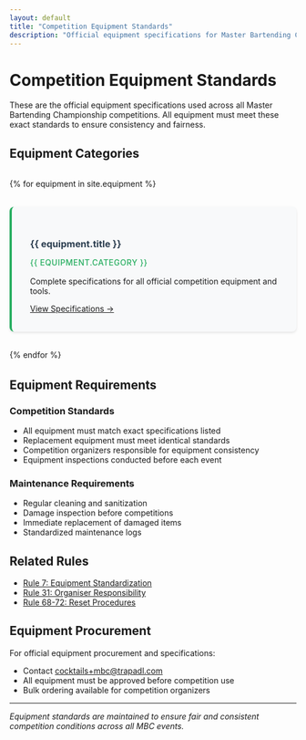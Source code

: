 ```yaml
---
layout: default
title: "Competition Equipment Standards"
description: "Official equipment specifications for Master Bartending Championship competitions"
---
```


# Competition Equipment Standards

These are the official equipment specifications used across all Master Bartending Championship competitions. All equipment must meet these exact standards to ensure consistency and fairness.

## Equipment Categories

<div class="equipment-grid">
  {% for equipment in site.equipment %}
  <div class="equipment-card">
    <h3><a href="{{ equipment.url }}">{{ equipment.title }}</a></h3>
    <p class="equipment-category">{{ equipment.category }}</p>
    <p>Complete specifications for all official competition equipment and tools.</p>
    <a href="{{ equipment.url }}" class="btn btn-primary">View Specifications →</a>
  </div>
  {% endfor %}
</div>

## Equipment Requirements

### Competition Standards
- All equipment must match exact specifications listed
- Replacement equipment must meet identical standards
- Competition organizers responsible for equipment consistency
- Equipment inspections conducted before each event

### Maintenance Requirements
- Regular cleaning and sanitization
- Damage inspection before competitions
- Immediate replacement of damaged items
- Standardized maintenance logs

## Related Rules

- [Rule 7: Equipment Standardization](/rules/speed-cocktail-bartending/#rule-7)
- [Rule 31: Organiser Responsibility](/rules/speed-cocktail-bartending/#rule-31)
- [Rule 68-72: Reset Procedures](/rules/speed-cocktail-bartending/#rule-68)

## Equipment Procurement

For official equipment procurement and specifications:
- Contact [cocktails+mbc@trapadl.com](mailto:cocktails+mbc@trapadl.com)
- All equipment must be approved before competition use
- Bulk ordering available for competition organizers

---

*Equipment standards are maintained to ensure fair and consistent competition conditions across all MBC events.*

<style>
.equipment-grid {
    display: grid;
    grid-template-columns: repeat(auto-fit, minmax(300px, 1fr));
    gap: 2rem;
    margin: 2rem 0;
}

.equipment-card {
    background: #f8f9fa;
    padding: 2rem;
    border-radius: 8px;
    box-shadow: 0 2px 4px rgba(0,0,0,0.1);
    transition: all 0.3s ease;
    border-left: 4px solid #27ae60;
}

.equipment-card:hover {
    transform: translateY(-4px);
    box-shadow: 0 4px 12px rgba(0,0,0,0.15);
}

.equipment-card h3 {
    margin-bottom: 0.5rem;
    color: #2c3e50;
}

.equipment-card h3 a {
    text-decoration: none;
    color: inherit;
}

.equipment-category {
    color: #27ae60;
    font-size: 0.875rem;
    font-weight: 500;
    margin-bottom: 1rem;
    text-transform: uppercase;
    letter-spacing: 0.5px;
}
</style>